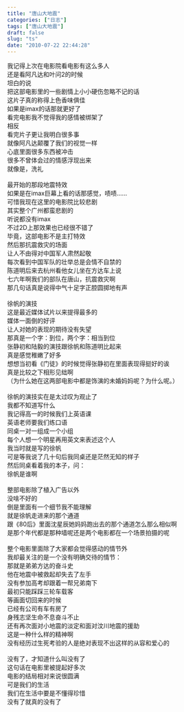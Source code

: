 ```yaml
---
title: "唐山大地震"
categories: ["日志"]
tags: ["唐山大地震"]
draft: false
slug: "ts"
date: "2010-07-22 22:44:28"
---
```


<p>我记得上次在电影院看电影有这么多人<br />
还是看阿凡达和叶问2的时候<br />
坦白的说<br />
把这部电影里的一些剧情上小小硬伤忽略不记的话<br />
这片子真的称得上色香味俱佳<br />
如果是imax的话那就更好了<br />
看完电影我不觉得我的感情被绑架了<br />
相反<br />
看完片子更让我明白很多事<br />
就像阿凡达颠覆了我们的视觉一样<br />
心底里面很多东西被冲击<br />
很多不曾体会过的情感浮现出来<br />
就像是，洗礼<br />
<br />
最开始的那段地震特效<br />
如果是在imax巨幕上看的话那感觉，啧啧……<br />
可惜我现在这里的电影院比较悲剧<br />
其实整个广州都蛮悲剧的<br />
听说都没有imax<br />
不过2D上那效果也已经很不错了<br />
毕竟，这部电影不是主打特效<br />
然后那抗震救灾的场面<br />
让人不由得对中国军人肃然起敬<br />
每次看到中国军队的壮举总是会情不自禁的<br />
陈道明后来去杭州看他女儿坐在方达车上说<br />
七六年啊我们的部队在唐山，抗震救灾啊<br />
那几句话真是说得中气十足字正腔圆掷地有声<br />
<br />
徐帆的演技<br />
这是最近媒体试片以来提得最多的<br />
媒体一面倒的好评<br />
让人对她的表现的期待没有失望<br />
那真是一个字：到位，两个字：相当到位<br />
张静初和陆毅的演技跟徐帆和陈道明比起来<br />
真是感觉稚嫩了好多<br />
想想当初看《门徒》的时候觉得张静初在里面表现得挺好的诶<br />
真是比较之下相形见绌啊<br />
（为什么她在这两部电影中都是饰演的未婚妈妈呢？为什么呢。）<br />
<br />
徐帆的演技实在是太过叹为观止了<br />
我都不知道写什么<br />
我记得高一的时候我们上英语课<br />
英语老师要我们练口语<br />
同桌一对一组成一个小组<br />
每个人想一个明星再用英文来表述这个人<br />
我当时就是写的徐帆<br />
可是等我说了几十句后我同桌还是茫然无知的样子<br />
然后同桌看着我的本子，问：<br />
徐帆是谁啊<br />
<br />
整部电影除了植入广告以外<br />
没啥不好的<br />
倒是里面有一个细节我不能理解<br />
就是徐帆走进来的那个通道<br />
跟《80后》里面沈星辰她妈妈跑出去的那个通道怎么那么相似啊<br />
是那个年代都是那种墙呢还是两个电影都在一个场景拍摄的呢<br />
<br />
整个电影里面除了大家都会觉得感动的情节外<br />
我却最关注的是一个没有明确交待的情节：<br />
那就是弟弟方达的奋斗史<br />
他在地震中被救起却失去了左手<br />
没有参加高考却跟着一帮兄弟南下<br />
最初只能踩踩三轮车载客<br />
等画面切回来的时候<br />
已经有公司有车有房了<br />
身残志坚生命不息奋斗不止<br />
还有再次面对小地震的淡定和面对汶川地震的援助<br />
这是一种什么样的精神啊<br />
没有经历过生死考验的人是绝对表现不出这样的从容和爱心的<br />
<br />
没有了，才知道什么叫没有了<br />
这句话在电影里被提起好多次<br />
电影的结局相对来说很圆满<br />
可是我们的生活<br />
我们在生活中要是不懂得珍惜<br />
没有了就真的没有了<br /></p>
